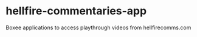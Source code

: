 hellfire-commentaries-app
=========================

Boxee applications to access playthrough videos from hellfirecomms.com